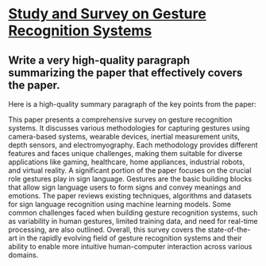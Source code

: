 # [Study and Survey on Gesture Recognition Systems](https://arxiv.org/abs/2312.00392)

## Write a very high-quality paragraph summarizing the paper that effectively covers the paper.

 Here is a high-quality summary paragraph of the key points from the paper:

This paper presents a comprehensive survey on gesture recognition systems. It discusses various methodologies for capturing gestures using camera-based systems, wearable devices, inertial measurement units, depth sensors, and electromyography. Each methodology provides different features and faces unique challenges, making them suitable for diverse applications like gaming, healthcare, home appliances, industrial robots, and virtual reality. A significant portion of the paper focuses on the crucial role gestures play in sign language. Gestures are the basic building blocks that allow sign language users to form signs and convey meanings and emotions. The paper reviews existing techniques, algorithms and datasets for sign language recognition using machine learning models. Some common challenges faced when building gesture recognition systems, such as variability in human gestures, limited training data, and need for real-time processing, are also outlined. Overall, this survey covers the state-of-the-art in the rapidly evolving field of gesture recognition systems and their ability to enable more intuitive human-computer interaction across various domains.
